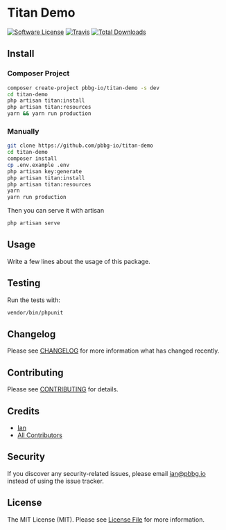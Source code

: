 # Titan Demo

[![Software License](https://img.shields.io/badge/license-MIT-brightgreen.svg?style=flat-square)](LICENSE.md)
[![Travis](https://img.shields.io/travis/pbbg-io/titan-framework.svg?style=flat-square)]()
[![Total Downloads](https://img.shields.io/packagist/dt/pbbg-io/titan-framework.svg?style=flat-square)](https://packagist.org/packages/pbbg-io/titan-framework)

## Install

### Composer Project
```bash
composer create-project pbbg-io/titan-demo -s dev
cd titan-demo
php artisan titan:install
php artisan titan:resources
yarn && yarn run production
```

### Manually
```bash
git clone https://github.com/pbbg-io/titan-demo
cd titan-demo
composer install
cp .env.example .env
php artisan key:generate
php artisan titan:install
php artisan titan:resources
yarn
yarn run production
```

Then you can serve it with artisan
```bash
php artisan serve
```

## Usage
Write a few lines about the usage of this package.

## Testing
Run the tests with:

``` bash
vendor/bin/phpunit
```

## Changelog
Please see [CHANGELOG](CHANGELOG.md) for more information what has changed recently.

## Contributing
Please see [CONTRIBUTING](CONTRIBUTING.md) for details.

## Credits

- [Ian](https://github.com/1e4)
- [All Contributors](https://github.com/pbbg-io/titan-framework/contributors)

## Security
If you discover any security-related issues, please email ian@pbbg.io instead of using the issue tracker.

## License
The MIT License (MIT). Please see [License File](/LICENSE.md) for more information.

